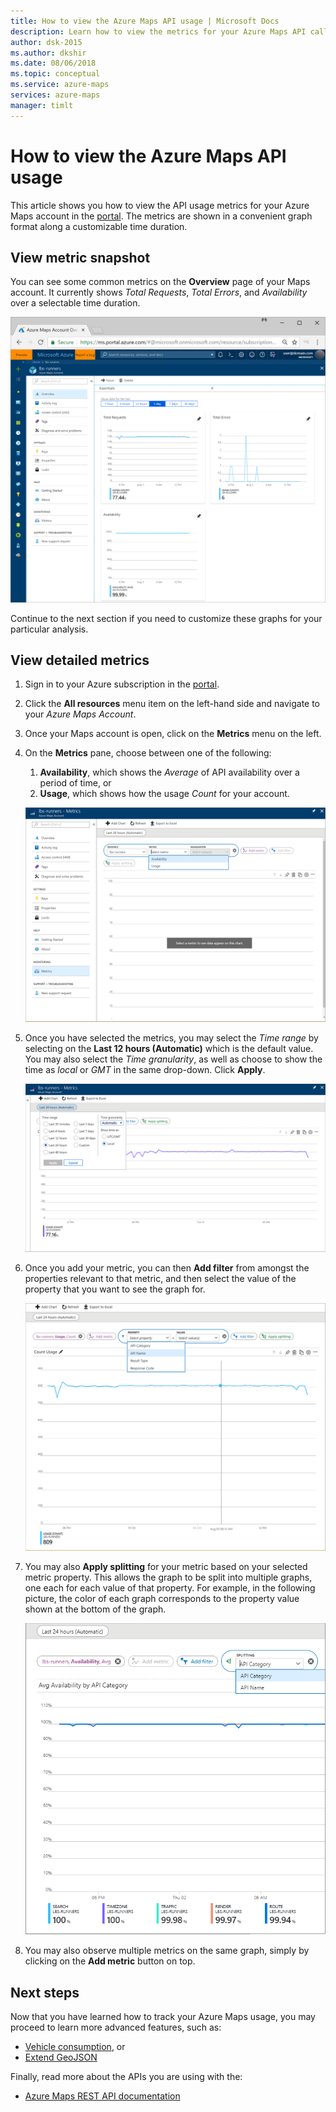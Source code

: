 ```yaml
---
title: How to view the Azure Maps API usage | Microsoft Docs 
description: Learn how to view the metrics for your Azure Maps API calls in the portal.
author: dsk-2015
ms.author: dkshir
ms.date: 08/06/2018
ms.topic: conceptual
ms.service: azure-maps
services: azure-maps
manager: timlt
---
```


# How to view the Azure Maps API usage
This article shows you how to view the API usage metrics for your Azure Maps account in the [portal](https://portal.azure.com). The metrics are shown in a convenient graph format along a customizable time duration. 

## View metric snapshot 

You can see some common metrics on the **Overview** page of your Maps account. It currently shows *Total Requests*, *Total Errors*, and *Availability* over a selectable time duration. 

![Azure Maps Metrics Overview](media/how-to-view-api-usage/portal-overview.png)

Continue to the next section if you need to customize these graphs for your particular analysis.


## View detailed metrics

1. Sign in to your Azure subscription in the [portal](https://portal.azure.com). 

2. Click the **All resources** menu item on the left-hand side and navigate to your *Azure Maps Account*.

3. Once your Maps account is open, click on the **Metrics** menu on the left.

4. On the **Metrics** pane, choose between one of the following:

    1. **Availability**, which shows the *Average* of API availability over a period of time, or 
    2. **Usage**, which shows how the usage *Count* for your account. 

    ![Azure Maps Metrics pane](media/how-to-view-api-usage/portal-metrics.png)

5. Once you have selected the metrics, you may select the *Time range* by selecting on the **Last 12 hours (Automatic)** which is the default value. You may also select the *Time granularity*, as well as choose to show the time as *local* or *GMT* in the same drop-down. Click **Apply**.

    ![Azure Maps Metrics Time range](media/how-to-view-api-usage/time-range.png)
 
6. Once you add your metric, you can then **Add filter** from amongst the properties relevant to that metric, and then select the value of the property that you want to see the graph for. 

    ![Azure Maps Metrics Filter](media/how-to-view-api-usage/filter.png)

7. You may also **Apply splitting** for your metric based on your selected metric property. This allows the graph to be split into multiple graphs, one each for each value of that property. For example, in the following picture, the color of each graph corresponds to the property value shown at the bottom of the graph.

    ![Azure Maps Metrics Splitting](media/how-to-view-api-usage/splitting.png)
 
8. You may also observe multiple metrics on the same graph, simply by clicking on the **Add metric** button on top.


## Next steps

Now that you have learned how to track your Azure Maps usage, you may proceed to learn more advanced features, such as:

* [Vehicle consumption](consumption-model.md), or
* [Extend GeoJSON](extend-geojson.md)

Finally, read more about the APIs you are using with the:
* [Azure Maps REST API documentation](https://docs.microsoft.com/rest/api/maps)
